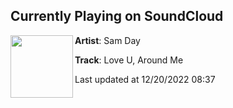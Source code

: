 ## Currently Playing on SoundCloud

[<img align="left" width="100" src="https://i1.sndcdn.com/artworks-eDpKyxcD6VnfLB7s-5qbc1A-t500x500.jpg">](https://soundcloud.com/samdayuk/loveu-aroundme)

**Artist**: Sam Day 

**Track**: Love U, Around Me

Last updated at 12/20/2022 08:37
